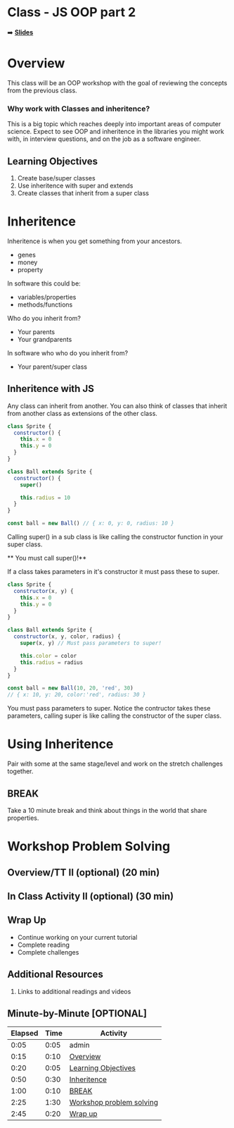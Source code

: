 <!-- .slide: data-background="./Images/header.svg" data-background-repeat="none" data-background-size="40% 40%" data-background-position="center 10%" class="header" -->
# Class - JS OOP part 2

<!-- Put a link to the slides so that students can find them -->

➡️ [**Slides**](/Syllabus-Template/Slides/Lesson1.html ':ignore')

<!-- > -->

# Overview

This class will be an OOP workshop with the goal of reviewing the concepts from the previous class.

<!-- > -->

### Why work with Classes and inheritence?

This is a big topic which reaches deeply into important areas of computer science. Expect to see OOP and inheritence in the libraries you might work with, in interview questions, and on the job as a software engineer. 

<!-- > -->

## Learning Objectives

1. Create base/super classes 
1. Use inheritence with super and extends
1. Create classes that inherit from a super class

<!-- > -->

# Inheritence 

Inheritence is when you get something from your ancestors. 

- genes
- money
- property

In software this could be: 

- variables/properties
- methods/functions

Who do you inherit from? 

- Your parents
- Your grandparents

In software who who do you inherit from?

- Your parent/super class

## Inheritence with JS

Any class can inherit from another. You can also think of classes that inherit from another class as extensions of the other class. 

```js
class Sprite {
  constructor() {
    this.x = 0
    this.y = 0
  }
}

class Ball extends Sprite {
  constructor() {
    super()

    this.radius = 10
  }
}

const ball = new Ball() // { x: 0, y: 0, radius: 10 }
```

Calling super() in a sub class is like calling the constructor function in your super class. 

** You must call super()!**

If a class takes parameters in it's constructor it must pass these to super. 

```js
class Sprite {
  constructor(x, y) {
    this.x = 0
    this.y = 0
  }
}

class Ball extends Sprite {
  constructor(x, y, color, radius) {
    super(x, y) // Must pass parameters to super!

    this.color = color
    this.radius = radius
  }
}

const ball = new Ball(10, 20, 'red', 30) 
// { x: 10, y: 20, color:'red', radius: 30 }
```

You must pass parameters to super. Notice the contructor takes these parameters, calling super is like calling the constructor of the super class. 

<!-- > -->

# Using Inheritence

Pair with some at the same stage/level and work on the stretch challenges together.

<!-- v -->

<!-- .slide: data-background="#087CB8" -->
## BREAK

Take a 10 minute break and think about things in the world that share properties. 

<!-- > -->

# Workshop Problem Solving



<!-- v -->

## Overview/TT II (optional) (20 min)

<!-- v -->

## In Class Activity II (optional) (30 min)

<!-- > -->

## Wrap Up

- Continue working on your current tutorial
- Complete reading
- Complete challenges

<!-- > -->

## Additional Resources

1. Links to additional readings and videos

<!-- > -->

## Minute-by-Minute [OPTIONAL]

| **Elapsed** | **Time**  | **Activity** |
| ----------- | --------- | ------------ |
| 0:05        | 0:05      | admin |
| 0:15        | 0:10      | [Overview](#overview) |
| 0:20        | 0:05      | [Learning Objectives](#learning-objectives) |
| 0:50        | 0:30      | [Inheritence](#inheritence)  |
| 1:00        | 0:10      | [BREAK](#break) |
| 2:25        | 1:30      | [Workshop problem solving](#workshop-problem-solving) |
| 2:45        | 0:20      | [Wrap up](#wrap-up) |

